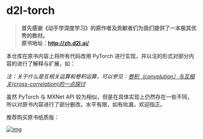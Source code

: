 # d2l-torch

> **首先感谢《动手学深度学习》的原作者及贡献者们为我们提供了一本极其优秀的教材。  
> 原书地址：<http://zh.d2l.ai/>**


本仓库在原书内容上将所有代码改用 PyTorch 进行实现，并以注的形式对部分内容的进行了解释与扩展，如：  


*注：关于什么是互相关运算和卷积运算，可以参见：[卷积（convolution）与互相关(cross-correlation)的一点探讨](https://zhuanlan.zhihu.com/p/33194385)*


虽然 PyTorch 与 MXNet API 较为相似，但是在具体实现上仍然存在一些不同，所以对原书内容进行了部分删改。水平有限，如有纰漏，欢迎指正。


推荐购买原书纸质版：


[![img](https://camo.githubusercontent.com/14ec5ee9a194377172c6d8e326029e4d0db61edd/68747470733a2f2f696d6775722e636f6d2f646f776e6c6f61642f684c726a314974)](http://zh.d2l.ai/)
